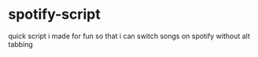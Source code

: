 # spotify-script
quick script i made for fun so that i can switch songs on spotify without alt tabbing
